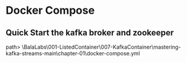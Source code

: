 # Docker Compose
## Quick Start the kafka broker and zookeeper
path> \BalaLabs\001-ListedContainer\007-KafkaContainer\mastering-kafka-streams-main\chapter-01\docker-compose.yml
